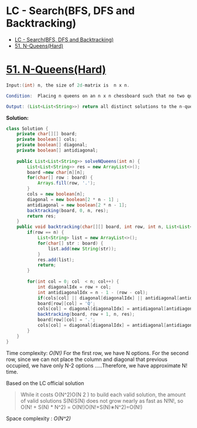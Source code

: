 # LC - Search(BFS, DFS and Backtracking)

- [LC - Search(BFS, DFS and Backtracking)](#lc---searchbfs-dfs-and-backtracking)
- [51. N-Queens(Hard)](#51-n-queenshard)



# [51. N-Queens(Hard)](https://leetcode.com/problems/n-queens/)

```java
Input:(int) n, the size of 2d-matrix is  n x n.

Condition:  Placing n queens on an n x n chessboard such that no two queens attack each other.

Output: (List<List<String>>) return all distinct solutions to the n-queens puzzle.
```

**Solution:**

```java
class Solution {
    private char[][] board;
    private boolean[] cols;
    private boolean[] diagonal;
    private boolean[] antidiagonal;
    
    public List<List<String>> solveNQueens(int n) {
        List<List<String>> res = new ArrayList<>();
        board =new char[n][n];
        for(char[] row : board) {
            Arrays.fill(row, '.');
        }
        cols = new boolean[n];
        diagonal = new boolean[2 * n - 1] ;
        antidiagonal = new boolean[2 * n - 1];
        backtracking(board, 0, n, res);
        return res;
    }
    public void backtracking(char[][] board, int row, int n, List<List<String>> res) {
        if(row == n) {
            List<String> list = new ArrayList<>();
            for(char[] str : board) {
                list.add(new String(str));
            }
            res.add(list);
            return;
        }
        
        for(int col = 0; col  < n; col++) {
            int diagonalIdx = row + col;
            int antidiagonalIdx = n - 1 - (row - col);
            if(cols[col] || diagonal[diagonalIdx] || antidiagonal[antidiagonalIdx]) continue;
            board[row][col] = 'Q';
            cols[col] = diagonal[diagonalIdx] = antidiagonal[antidiagonalIdx] = true;
            backtracking(board, row + 1, n, res);
            board[row][col] = '.';
            cols[col] = diagonal[diagonalIdx] = antidiagonal[antidiagonalIdx] = false;
        }
    }
}
```
Time complexity: *O(N!)* 
For the first row, we have N options. For the second row, since we can not place the column and diagonal that previous occupied, we have only N-2 options .....Therefore, we have approximate N! time.

Based on the LC official solution 
>While it costs O(N^2)O(N 
2
 ) to build each valid solution, the amount of valid solutions S(N)S(N) does not grow nearly as fast as N!N!, so O(N! + S(N) * N^2) = O(N!)O(N!+S(N)∗N^2)=O(N!)

Space complexity : *O(N^2)*

